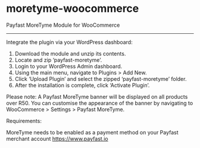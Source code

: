 # moretyme-woocommerce

Payfast MoreTyme Module for WooCommerce

_________________________________________________________________________


Integrate the plugin via your WordPress dashboard:

1. Download the module and unzip its contents.
2. Locate and zip ‘payfast-moretyme’.
2. Login to your WordPress Admin dashboard.
3. Using the main menu, navigate to Plugins > Add New.
4. Click ‘Upload Plugin’ and select the zipped ‘payfast-moretyme’ folder.
5. After the installation is complete, click ‘Activate Plugin’.

Please note: A Payfast MoreTyme banner will be displayed on all products over R50.
You can customise the appearance of the banner by navigating to WooCommerce > Settings > Payfast MoreTyme.

Requirements:

MoreTyme needs to be enabled as a payment method on your Payfast merchant account https://www.payfast.io
